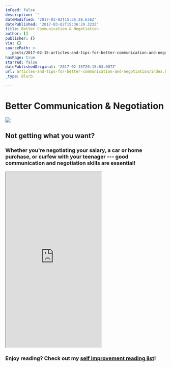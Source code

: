 ```yaml
---
inFeed: false
description: ''
dateModified: '2017-03-02T15:36:28.636Z'
datePublished: '2017-03-02T15:36:29.323Z'
title: Better Communication & Negotiation
author: []
publisher: {}
via: {}
sourcePath: >-
  _posts/2017-02-15-articles-and-tips-for-better-communication-and-negotiation.md
hasPage: true
starred: false
datePublishedOriginal: '2017-02-15T20:15:03.087Z'
url: articles-and-tips-for-better-communication-and-negotiation/index.html
_type: Blurb

---
```

# Better Communication & Negotiation
![](https://the-grid-user-content.s3-us-west-2.amazonaws.com/79779548-779b-4a0c-9504-b621adc80d94.png)

## Not getting what you want?

### Whether you're negotiating your salary, a car or home purchase, or curfew with your teenager --- good communication and negotiation skills are essential!

<iframe src="https://the-grid.github.io/ed-userhtml/?g=eJy1VltPIzcUfia_4jC7agAxmSQFLZBLlVIolcJKFSv1oaoiz_hMYvDYU9sTSFf733vsmSQEtGy1Up-i8bl95_adDPfjGH7GuVBwy4S8XIiihDsxV1UJ19oUEMfj1lAK9QALg_koSpKMq1gUbI62U5BJ5k06mS4SLFLkmeaYZJJZK7K415196GTWRmBQjiLrVhLtAtFF4FYljiKHTy7xChQkSF-_770rsllwPbMB1-eUZQ9zoyvFL97leT6ATCIzFxJzN4BcK3fROymf4AblEp3I2PHECCaPLVM2tmgEWXxp7SVHMOEcVroyoB-fp5_7vGs0eonGCI4WqEBB1QqHsE0EtPEitxC2MUmlzh46rT0A-AMpb6pMgYpDoZdCzWvNoAOMXt0CoSQl5F54eXcHodZOB8nN1eQX0Hkd-ebT7RRyIbEDR0lrmIRwVDculiD4KHpRJl_SkAnLnNDKd47jApVZdSrbO-lIYV1cMEWNDN2zVWozI1JMSm3dT9UoYx_O8eyEdU9OeIrYZ-f909MzlvMfWFEOKCLrd3m3l6fnZxEU6BaaQHjbqIETBzgcebzxHXtEEShW4NsaYYJG0ZJJwZlDmhdm5uhG0SyVTD2QC72WjVtUavhaGWbkVkvpB2m46I8_LdAiMENzQR2sWyBKC1qBb1SlaF58uY5B4Vw70Xx4vbpW1EsHGaOWG5qnUODQHSlyPCaBQTS1flpZodDa_WFCges-NWkJxX0ctLHBvythkEfjoS3Ja6PArKNBtQ_R-IgaTYIxbGxgbTNMyOWuYyppLlDy2O9HGZKWLEXpZ9pLMb66nfw2jcZXfnX9AhhCSNV7OzhNW3Dj_QlVVq5ZU_ReIqBOVPS17msdYu1tjRYa5bpHGyCt78ri-uPk9ioaXwtjHXykqN-dgmeaVxnU7l9msMXehP8-7NPaeMr-F-jTb0Cf7kLfe7Y3SNNoS60s2o2DQK0-i73nSa71tm6JJrWJt--BnEYRF7aUbHWhtEIa8SbmN3zZKstoKv-rt_o3cIA_ZgaZhBJ1SVxsF7qSnLjCeeKUNfkSXfv1xKcSMwdzrT0LE_taiIHroGyQ2BprdSJ43476KqQkrHnF-sO4IZ4GILGf8IRxASy1WlYOB-DP0gXEp91ut3waRMQ9gsULQaxHnOxM5TN53dW6mensqyQ8e86-jqVED_g0iuLediLWFdqg3O3pTlTi30Jsp-lXQenfIkxCJ_bXeDYs_QbFb0YnrZzTahdFsy-JL-Z2fbxh2SBph9N_z5asfm2DNdmonST2xw4r2D9asUcbDhanqy014y__htzbhICtr0Pn3rYJQu1s_Hao8UFeqXAtD94fwudHqql-7OQ-dwsjugiPMDGGrQ4OB7AWek8vhbXFn92_Ru3Acu1BrRZeAg221zo9eglsstHxLx7YRqVPD9Mdlf5G5cvB_e8VmtXh4WDJDLwvsnvCUr91lL7UKpcicwd-zg4HmzK0_KZc-Zu2eyxppv8FVSxkKg" height="550" style=""></iframe>

### Enjoy reading? Check out my [self improvement reading list][0]!

[0]: http://dehenry.com/what-im-reading